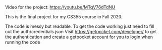 Video for the project: https://youtu.be/MTqV76dTdNU


This is the final project for my CS355 course in Fall 2020.

The code is messy but readable.
To get the code working just need to fill out the auth/credentials.json
    Visit https://getpocket.com/developer/ to get the authentication and create a getpocket account for you to login when running the code
